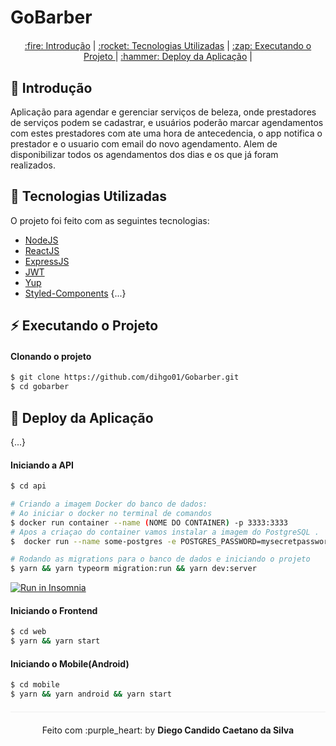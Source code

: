 # GoBarber
<div align="center" style="margin-bottom: 20px;">
</div>
<div align="center" style="margin: 20px;">
<p align="center" >
  <a href="#barber-introdução"> :fire: Introdução</a> |
  <a href="#rocket-tecnologias-utilizadas"> :rocket: Tecnologias Utilizadas</a> |
  <a href="#zap-executando-o-projeto"> :zap: Executando o Projeto </a> |
  <a href="#hammer-deploy-da-aplicação"> :hammer: Deploy da Aplicação</a> |
  </p>
</div>

## :barber: Introdução

Aplicação para agendar e gerenciar serviços de beleza, onde prestadores de serviços podem se cadastrar, e usuários poderão marcar agendamentos com estes prestadores com ate uma hora de antecedencia, o app notifica o prestador e o usuario com email do novo agendamento. Alem de disponibilizar todos os agendamentos dos dias e os que já foram realizados. 

## :rocket: Tecnologias Utilizadas
O projeto foi feito com as seguintes tecnologias:

- [NodeJS](https://nodejs.org/en/)
- [ReactJS](https://pt-br.reactjs.org/)
- [ExpressJS](https://expressjs.com/pt-br/)
- [JWT](https://jwt.io/)
- [Yup](https://github.com/jquense/yup)
- [Styled-Components](https://styled-components.com/)
{...}

## :zap: Executando o Projeto

#### Clonando o projeto
```sh
$ git clone https://github.com/dihgo01/Gobarber.git
$ cd gobarber
```
## :hammer: Deploy da Aplicação
{...}

#### Iniciando a API
```sh
$ cd api

# Criando a imagem Docker do banco de dados:
# Ao iniciar o docker no terminal de comandos
$ docker run container --name (NOME DO CONTAINER) -p 3333:3333
# Apos a criaçao do container vamos instalar a imagem do PostgreSQL .
$  docker run --name some-postgres -e POSTGRES_PASSWORD=mysecretpassword -d postgres

# Rodando as migrations para o banco de dados e iniciando o projeto
$ yarn && yarn typeorm migration:run && yarn dev:server
```

<a href="https://insomnia.rest/run/?label=gobarber-jvictorfarias&uri=https%3A%2F%2Fgithub.com%2Fjvictorfarias%2FGoBarber%2Fblob%2Fmaster%2Fapi%2Finsomnia.json" target="_blank"><img src="https://insomnia.rest/images/run.svg" alt="Run in Insomnia"></a>

#### Iniciando o Frontend
```sh
$ cd web
$ yarn && yarn start
```
#### Iniciando o Mobile(Android)
```sh
$ cd mobile
$ yarn && yarn android && yarn start
```
<p align="center" style="margin-top: 20px; border-top: 1px solid #eee; padding-top: 20px;">Feito com :purple_heart: by <strong> Diego Candido Caetano da Silva</strong> </p>
